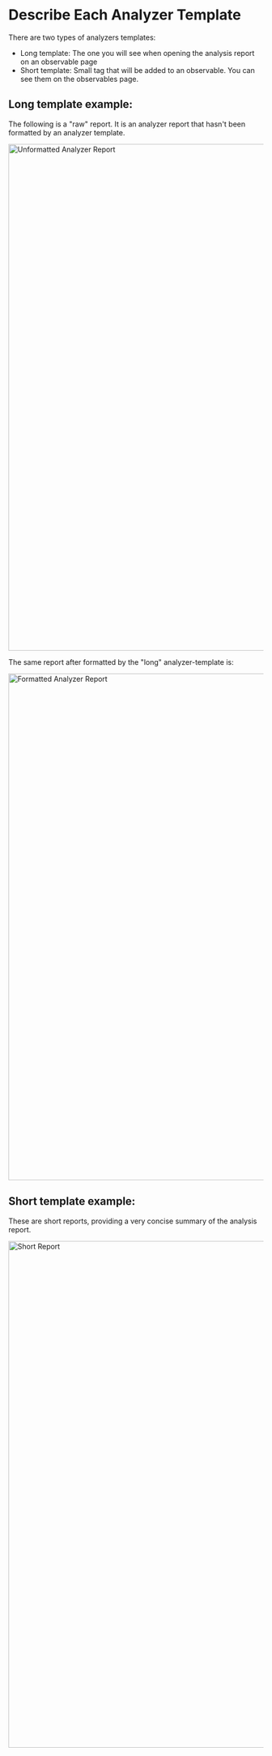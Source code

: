# Describe Each Analyzer Template

There are two types of analyzers templates:

* Long template: The one you will see when opening the analysis report on an observable page
* Short template: Small tag that will be added to an observable. You can see them on the observables page.

## Long template example:

The following is a "raw" report. It is an analyzer report that hasn't been formatted by an analyzer template.

<img src="../images/unformatted-analyzer-report.png" alt="Unformatted Analyzer Report" width="1000" height="1000"/>

The same report after formatted by the "long" analyzer-template is:

<img src="../images/formatted-analyzer-report.png" alt="Formatted Analyzer Report" width="1000" height="1000"/>

## Short template example:

These are short reports, providing a very concise summary of the analysis report.

<img src="../images/short-report.png" alt="Short Report" width="1000" height="1000"/>

